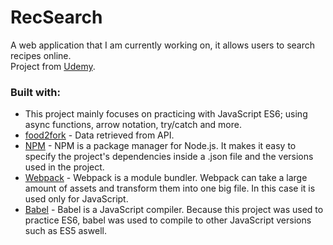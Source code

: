 # RecSearch

A web application that I am currently working on, it allows users to search recipes online.
<br> Project from [Udemy](https://www.udemy.com/the-complete-javascript-course/).

### Built with:
* This project mainly focuses on practicing with JavaScript ES6; using async functions,
arrow notation, try/catch and more. 
* [food2fork](https://www.food2fork.com/about/api) - Data retrieved from API.
* [NPM](https://www.npmjs.com/) - NPM is a package manager for Node.js. It makes it easy 
to specify the project's dependencies inside a .json file and the versions used in the project.
* [Webpack](https://webpack.js.org/) - Webpack is a module bundler. Webpack can take a large amount
of assets and transform them into one big file. In this case it is used only for JavaScript.
* [Babel](https://babeljs.io/) - Babel is a JavaScript compiler. Because this project was used to 
practice ES6, babel was used to compile to other JavaScript versions such as ES5 aswell.
